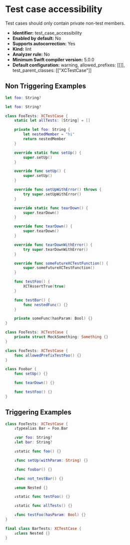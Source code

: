 # Test case accessibility

Test cases should only contain private non-test members.

* **Identifier:** test_case_accessibility
* **Enabled by default:** No
* **Supports autocorrection:** Yes
* **Kind:** lint
* **Analyzer rule:** No
* **Minimum Swift compiler version:** 5.0.0
* **Default configuration:** warning, allowed_prefixes: [[]], test_parent_classes: [["XCTestCase"]]

## Non Triggering Examples

```swift
let foo: String?
```

```swift
let foo: String?

class FooTests: XCTestCase {
    static let allTests: [String] = []

    private let foo: String {
        let nestedMember = "hi"
        return nestedMember
    }

    override static func setUp() {
        super.setUp()
    }

    override func setUp() {
        super.setUp()
    }

    override func setUpWithError() throws {
        try super.setUpWithError()
    }

    override static func tearDown() {
        super.tearDown()
    }

    override func tearDown() {
        super.tearDown()
    }

    override func tearDownWithError() {
        try super.tearDownWithError()
    }

    override func someFutureXCTestFunction() {
        super.someFutureXCTestFunction()
    }

    func testFoo() {
        XCTAssertTrue(true)
    }

    func testBar() {
        func nestedFunc() {}
    }

    private someFunc(hasParam: Bool) {}
}
```

```swift
class FooTests: XCTestCase {
    private struct MockSomething: Something {}
}
```

```swift
class FooTests: XCTestCase {
    func allowedPrefixTestFoo() {}
}
```

```swift
class Foobar {
    func setUp() {}

    func tearDown() {}

    func testFoo() {}
}
```

## Triggering Examples

```swift
class FooTests: XCTestCase {
    ↓typealias Bar = Foo.Bar

    ↓var foo: String?
    ↓let bar: String?

    ↓static func foo() {}

    ↓func setUp(withParam: String) {}

    ↓func foobar() {}

    ↓func not_testBar() {}

    ↓enum Nested {}

    ↓static func testFoo() {}

    ↓static func allTests() {}

    ↓func testFoo(hasParam: Bool) {}
}

final class BarTests: XCTestCase {
    ↓class Nested {}
}
```